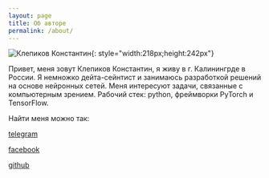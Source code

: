 ```yaml
---
layout: page
title: Об авторе
permalink: /about/
---
```


![Клепиков Константин](../assets/img/avatar7.jpg){: style="width:218px;height:242px"}

Привет, меня зовут Клепиков Константин, я живу в г. Калинингрде в России. Я немножко дейта-сейнтист и занимаюсь разработкой решений на основе нейронных сетей. Меня интересуют задачи, связанные с компьютерным зрением. Рабочий стек: python, фреймворки PyTorch и TensorFlow.

Найти меня можно так:

[telegram](https://t.me/KlepikovKonstantin)

[facebook](https://www.facebook.com/konstatin.klepikov)

[github](https://github.com/KonstantinKlepikov)